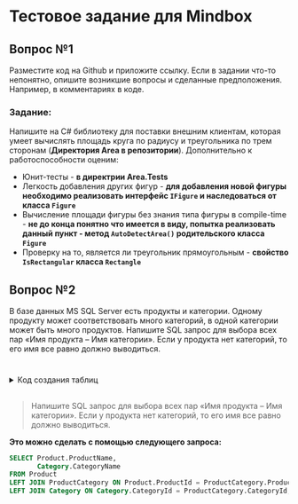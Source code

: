 # Тестовое задание для Mindbox

## Вопрос №1
Разместите код на Github и приложите ссылку. Если в задании что-то непонятно, опишите возникшие вопросы и сделанные предположения. Например, в комментариях в коде.
### Задание:
Напишите на C# библиотеку для поставки внешним клиентам, которая умеет вычислять площадь круга по радиусу и треугольника по трем сторонам (__Директория Area в репозитории__). Дополнительно к работоспособности оценим:
- Юнит-тесты - **в директрии Area.Tests**
- Легкость добавления других фигур - __для добавления новой фигуры необходимо реализовать интерфейс `IFigure` и наследоваться от класса `Figure`__
- Вычисление площади фигуры без знания типа фигуры в compile-time - __не до конца понятно что имеется в виду, попытка реализовать данный пункт - метод `AutoDetectArea()` родительского класса `Figure`__
- Проверку на то, является ли треугольник прямоугольным - __свойство `IsRectangular` класса `Rectangle`__

## Вопрос №2
В базе данных MS SQL Server есть продукты и категории. Одному продукту может соответствовать много категорий, в одной категории может быть много продуктов. Напишите SQL запрос для выбора всех пар «Имя продукта – Имя категории». Если у продукта нет категорий, то его имя все равно должно выводиться.

#

<details>
  <summary>Код создания таблиц</summary>
  
  *Судя во всему в данном случае имеем связь многие ко многим*
  
  Примерная структура базы данных могла бы выглядеть следующим образом:
  
  ```sql
	CREATE TABLE Product
	(
		ProductId int PRIMARY KEY,
		ProductName nvarchar(64) NOT NULL
	);

	INSERT INTO Product(ProductId, ProductName) VALUES (1, 'bread');
	INSERT INTO Product(ProductId, ProductName) VALUES (2, 'coffe');
	INSERT INTO Product(ProductId, ProductName) VALUES (3, 'apple');
	INSERT INTO Product(ProductId, ProductName) VALUES (4, 'tomato');
	INSERT INTO Product(ProductId, ProductName) VALUES (5, 'bear');
	INSERT INTO Product(ProductId, ProductName) VALUES (6, 'pepper');


	CREATE TABLE Category 
	(
		CategoryId int PRIMARY KEY,
		CategoryName nvarchar(32) NOT NULL
	);

	INSERT INTO Category(CategoryId, CategoryName) VALUES (1, 'drink');
	INSERT INTO Category(CategoryId, CategoryName) VALUES (2, 'fruit');
	INSERT INTO Category(CategoryId, CategoryName) VALUES (3, 'perishable');
	INSERT INTO Category(CategoryId, CategoryName) VALUES (4, 'long-term storage');
	INSERT INTO Category(CategoryId, CategoryName) VALUES (5, 'vegetables');


	CREATE TABLE ProductCategory 
	(
		ProductId int FOREIGN KEY REFERENCES Product,
		CategoryId int FOREIGN KEY REFERENCES Category 
		PRIMARY key(ProductId, CategoryId)
	);

	INSERT INTO ProductCategory(ProductId, CategoryId) VALUES (2, 1);
	INSERT INTO ProductCategory(ProductId, CategoryId) VALUES (2, 4);
	INSERT INTO ProductCategory(ProductId, CategoryId) VALUES (3, 2);
	INSERT INTO ProductCategory(ProductId, CategoryId) VALUES (3, 3);
	INSERT INTO ProductCategory(ProductId, CategoryId) VALUES (4, 3);
	INSERT INTO ProductCategory(ProductId, CategoryId) VALUES (4, 5);
	INSERT INTO ProductCategory(ProductId, CategoryId) VALUES (5, 1);
  ```
  
</details>

##

> Напишите SQL запрос для выбора всех пар «Имя продукта – Имя категории». Если у продукта нет категорий, то его имя все равно должно выводиться.

__Это можно сделать с помощью следующего запроса:__
```sql
SELECT Product.ProductName,
       Category.CategoryName
FROM Product
LEFT JOIN ProductCategory ON Product.ProductId = ProductCategory.ProductId
LEFT JOIN Category ON Category.CategoryId = ProductCategory.CategoryId;
```
